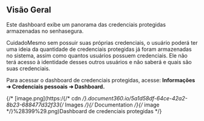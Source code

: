 ## Visão Geral

Este dashboard exibe um panorama das credenciais protegidas armazenadas no senhasegura.

CuidadoMesmo sem possuir suas próprias credenciais, o usuário poderá ter uma ideia da quantidade de credenciais protegidas já foram armazenadas no sistema, assim como quantos usuários possuem credenciais. Ele não terá acesso à identidade desses outros usuários e não saberá e quais são suas credenciais.

Para acessar o dashboard de credenciais protegidas, acesse: **Informações ➔ Credenciais pessoais ➔ Dashboard.**

  


{/* [image.png](https:/{/* cdn */}.document360.io/5a1d58df-64ce-42a2-8b23-688477d32f33{/* Images */}{/* Documentation */}{/* image */}%28399%29.png)Dashboard de credenciais protegidas */}

  


